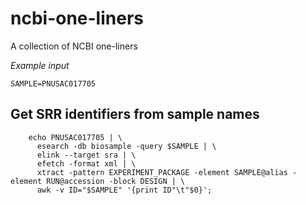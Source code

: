 # ncbi-one-liners
A collection of NCBI one-liners

*Example input*

    SAMPLE=PNUSAC017705

## Get SRR identifiers from sample names

        echo PNUSAC017705 | \
          esearch -db biosample -query $SAMPLE | \
          elink --target sra | \
          efetch -format xml | \
          xtract -pattern EXPERIMENT_PACKAGE -element SAMPLE@alias -element RUN@accession -block DESIGN | \
          awk -v ID="$SAMPLE" '{print ID"\t"$0}';

